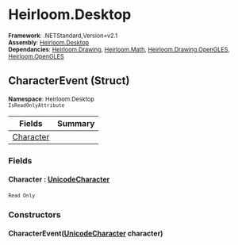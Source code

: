 # Heirloom.Desktop

<small>**Framework**: .NETStandard,Version=v2.1</small>  
<small>**Assembly**: [Heirloom.Desktop](../Heirloom.Desktop/Heirloom.Desktop.md)</small>  
<small>**Dependancies**: [Heirloom.Drawing](../Heirloom.Drawing/Heirloom.Drawing.md), [Heirloom.Math](../Heirloom.Math/Heirloom.Math.md), [Heirloom.Drawing.OpenGLES](../Heirloom.Drawing.OpenGLES/Heirloom.Drawing.OpenGLES.md), [Heirloom.OpenGLES](../Heirloom.OpenGLES/Heirloom.OpenGLES.md)</small>  

## CharacterEvent (Struct)
<small>**Namespace**: Heirloom.Desktop</small>  
<small>`IsReadOnlyAttribute`</small>

| Fields                    | Summary |
|---------------------------|---------|
| [Character](#CHA601A43FD) |         |

### Fields

#### <a name="CHA601A43FD"></a>Character : [UnicodeCharacter](../Heirloom.Drawing/Heirloom.Drawing.UnicodeCharacter.md)
<small>`Read Only`</small>

### Constructors

#### CharacterEvent([UnicodeCharacter](../Heirloom.Drawing/Heirloom.Drawing.UnicodeCharacter.md) character)

